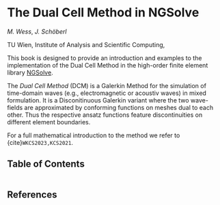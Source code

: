 # The Dual Cell Method in NGSolve

*M. Wess*, *J. Schöberl*

TU Wien, Institute of Analysis and Scientific Computing, 



This book is designed to provide an introduction and examples to the implementation of the Dual Cell Method in the high-order finite element library [NGSolve](https://ngsolve.org).


The *Dual Cell Method* (DCM) is a Galerkin Method for the simulation of time-domain waves (e.g., electromagnetic or acoustiv waves) in mixed formulation. It is a Disconitinuous Galerkin variant where the two wave-fields are approximated by conforming functions on meshes dual to each other. Thus the respective ansatz functions feature discontinuities on different element boundaries.

For a full mathematical introduction to the method we refer to {cite}`WKCS2023,KCS2021`.

## Table of Contents
```{tableofcontents}
```
## References
```{bibliography}
```

